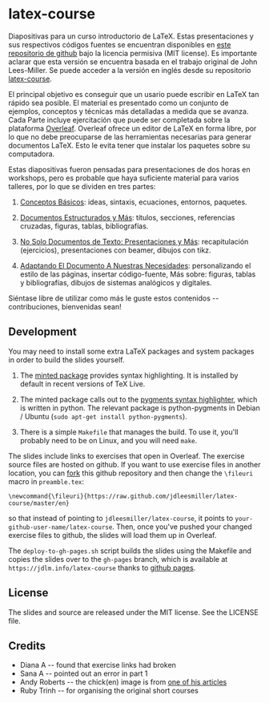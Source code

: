 latex-course
============

Diapositivas para un curso introductorio de LaTeX. Estas presentaciones y sus respectivos códigos fuentes se encuentran disponibles en [este repositorio de github](https://github.com/guanucoluis/latex-course) bajo la licencia permisiva (MIT license). Es importante aclarar que esta versión se encuentra basada en el trabajo original de John Lees-Miller. Se puede acceder a la versión en inglés desde su repositorio [latex-course](https://github.com/jdleesmiller/latex-course).

El principal objetivo es conseguir que un usario puede escribir en LaTeX tan rápido sea posible. El material es presentado como un conjunto de ejemplos, conceptos y técnicas más detalladas a medida que se avanza. Cada Parte incluye ejercitación que puede ser completada sobre la plataforma [Overleaf](https://www.overleaf.com). Overleaf ofrece un editor de LaTeX en forma libre, por lo que no debe preocuparse de las herramientas necesarias para generar documentos LaTeX. Esto le evita tener que instalar los paquetes sobre su computadora. 

Estas diapositivas fueron pensadas para presentaciones de dos horas en workshops, pero es probable que haya suficiente material para varios talleres, por lo que se dividen en tres partes:

1. [Conceptos Básicos](http://guanucoluis.github.io/latex-course/es/part1.pdf): ideas, sintaxis, ecuaciones, entornos, paquetes.

1. [Documentos Estructurados y Más](http://guanucoluis.github.io/latex-course/es/part2.pdf): títulos, secciones, referencias cruzadas, figuras, tablas, bibliografías.

1. [No Solo Documentos de Texto: Presentaciones y Más](http://guanucoluis.github.io/latex-course/es/part3.pdf): recapitulación (ejercicios), presentaciones con beamer, dibujos con tikz.

1. [Adaptando El Documento A Nuestras Necesidades](http://guanucoluis.github.io/latex-course/es/part4.pdf): personalizando el estilo de las páginas, insertar código-fuente, Más sobre: figuras, tablas y bibliografías, dibujos de sistemas analógicos y digitales.

Siéntase libre de utilizar como más le guste estos contenidos -- contribuciones, bienvenidas sean!

Development
-----------

You may need to install some extra LaTeX packages and system packages in order
to build the slides yourself.

1. The [minted package](http://www.ctan.org/pkg/minted) provides syntax
highlighting. It is installed by default in recent versions of TeX Live.

1. The minted package calls out to the
[pygments syntax highlighter](http://pygments.org/), which is written in python.
The relevant package is python-pygments in Debian / Ubuntu
(`sudo apt-get install python-pygments`).

1. There is a simple `Makefile` that manages the build. To use it, you'll
probably need to be on Linux, and you will need `make`.

The slides include links to exercises that open in Overleaf. The exercise
source files are hosted on github. If you want to use exercise files in another
location, you can [fork](https://help.github.com/articles/fork-a-repo) this
github repository and then change the `\fileuri` macro in `preamble.tex`:
```
\newcommand{\fileuri}{https://raw.github.com/jdleesmiller/latex-course/master/en}
```
so that instead of pointing to `jdleesmiller/latex-course`, it points to
`your-github-user-name/latex-course`. Then, once you've pushed your changed
exercise files to github, the slides will load them up in Overleaf.

The `deploy-to-gh-pages.sh` script builds the slides using the Makefile and
copies the slides over to the `gh-pages` branch, which is available at
`https://jdlm.info/latex-course` thanks to
[github pages](http://pages.github.com/).

License
-------

The slides and source are released under the MIT license. See the LICENSE file.

Credits
-------

* Diana A -- found that exercise links had broken
* Sana A -- pointed out an error in part 1
* Andy Roberts -- the chick(en) image is from [one of his articles](http://www.andy-roberts.net/writing/latex/importing_images)
* Ruby Trinh -- for organising the original short courses
